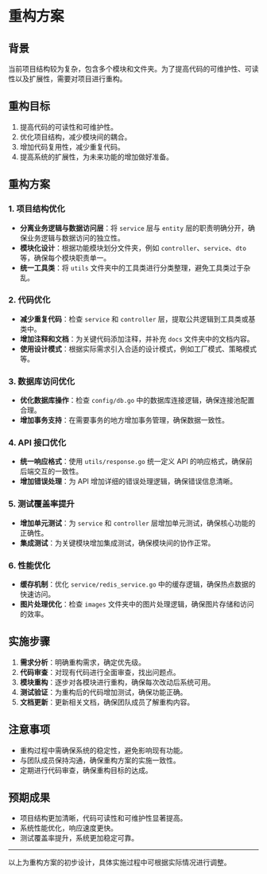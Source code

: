 # 重构方案

## 背景
当前项目结构较为复杂，包含多个模块和文件夹。为了提高代码的可维护性、可读性以及扩展性，需要对项目进行重构。

## 重构目标
1. 提高代码的可读性和可维护性。
2. 优化项目结构，减少模块间的耦合。
3. 增加代码复用性，减少重复代码。
4. 提高系统的扩展性，为未来功能的增加做好准备。

## 重构方案

### 1. 项目结构优化
- **分离业务逻辑与数据访问层**：将 `service` 层与 `entity` 层的职责明确分开，确保业务逻辑与数据访问的独立性。
- **模块化设计**：根据功能模块划分文件夹，例如 `controller`、`service`、`dto` 等，确保每个模块职责单一。
- **统一工具类**：将 `utils` 文件夹中的工具类进行分类整理，避免工具类过于杂乱。

### 2. 代码优化
- **减少重复代码**：检查 `service` 和 `controller` 层，提取公共逻辑到工具类或基类中。
- **增加注释和文档**：为关键代码添加注释，并补充 `docs` 文件夹中的文档内容。
- **使用设计模式**：根据实际需求引入合适的设计模式，例如工厂模式、策略模式等。

### 3. 数据库访问优化
- **优化数据库操作**：检查 `config/db.go` 中的数据库连接逻辑，确保连接池配置合理。
- **增加事务支持**：在需要事务的地方增加事务管理，确保数据一致性。

### 4. API 接口优化
- **统一响应格式**：使用 `utils/response.go` 统一定义 API 的响应格式，确保前后端交互的一致性。
- **增加错误处理**：为 API 增加详细的错误处理逻辑，确保错误信息清晰。

### 5. 测试覆盖率提升
- **增加单元测试**：为 `service` 和 `controller` 层增加单元测试，确保核心功能的正确性。
- **集成测试**：为关键模块增加集成测试，确保模块间的协作正常。

### 6. 性能优化
- **缓存机制**：优化 `service/redis_service.go` 中的缓存逻辑，确保热点数据的快速访问。
- **图片处理优化**：检查 `images` 文件夹中的图片处理逻辑，确保图片存储和访问的效率。

## 实施步骤
1. **需求分析**：明确重构需求，确定优先级。
2. **代码审查**：对现有代码进行全面审查，找出问题点。
3. **模块重构**：逐步对各模块进行重构，确保每次改动后系统可用。
4. **测试验证**：为重构后的代码增加测试，确保功能正确。
5. **文档更新**：更新相关文档，确保团队成员了解重构内容。

## 注意事项
- 重构过程中需确保系统的稳定性，避免影响现有功能。
- 与团队成员保持沟通，确保重构方案的实施一致性。
- 定期进行代码审查，确保重构目标的达成。

## 预期成果
- 项目结构更加清晰，代码可读性和可维护性显著提高。
- 系统性能优化，响应速度更快。
- 测试覆盖率提升，系统更加稳定可靠。

---

以上为重构方案的初步设计，具体实施过程中可根据实际情况进行调整。
